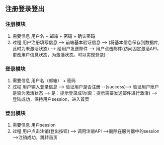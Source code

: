 ## 注册登录登出
### 注册模块
1. 需要信息 用户名 + 邮箱 + 密码 + 确认密码
2. 过程
用户注册填写信息 --> 前端基本验证信息 -->  (将基本信息保存到数据库,此时为未激活状态)   -->  给用户发送邮件  -->  用户点击邮件(访问固定激活API，更改用户信息状态，为激活状态。可以实现登录)

### 登录模块
1. 需要信息  用户名（邮箱） + 密码
2. 过程
用户输入登录信息   --> 验证用户是否注册 --(success)-->  验证用户账户是否为激活状态  -->  是：提示登录成功(否：提示需要发送邮件进行激活)  --> 登陆成功，保持用户session，进入首页

### 登出模块
1. 需要信息  用户session
2. 过程
用户点击注销(登出按钮) --> 调用注销API -->删除在服务器中的session -->注销成功，跳转首页   

